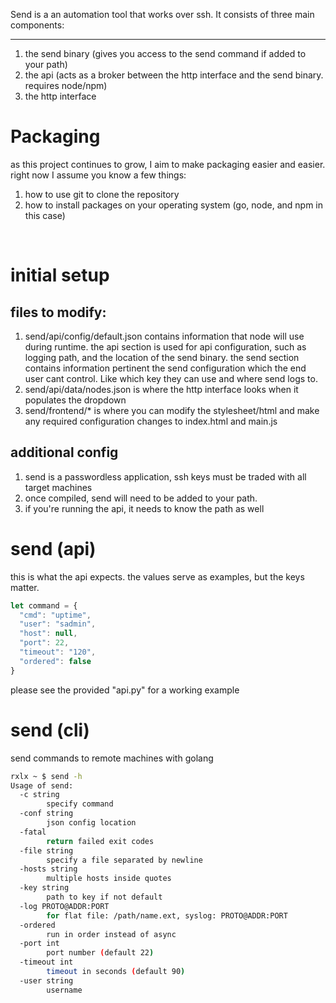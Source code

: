 Send is a an automation tool that works over ssh. It consists of three main components:
<hr>

1. the send binary (gives you access to the send command if added to your path)
2. the api (acts as a broker between the http interface and the send binary. requires node/npm)
3. the http interface 

# Packaging
as this project continues to grow, I aim to make packaging easier and easier. right now I assume you know a few things:
<br>
1. how to use git to clone the repository
2. how to install packages on your operating system (go, node, and npm in this case)
<br>

# initial setup
## files to modify:
1. send/api/config/default.json contains information that node will use during runtime. the api section is used for api configuration, such as logging path, and the location of the send binary. the send section contains information pertinent the send configuration which the end user cant control. Like which key they can use and where send logs to.
2. send/api/data/nodes.json is where the http interface looks when it populates the dropdown
3. send/frontend/* is where you can modify the stylesheet/html and make any required configuration changes to index.html and main.js

## additional config
1. send is a passwordless application, ssh keys must be traded with all target machines
2. once compiled, send will need to be added to your path.
3. if you're running the api, it needs to know the path as well

# send (api)
this is what the api expects. the values serve as examples, but the keys matter.
```javascript
let command = {
  "cmd": "uptime",
  "user": "sadmin",
  "host": null,
  "port": 22,
  "timeout": "120",
  "ordered": false
}
```
please see the provided "api.py" for a working example
<br>

# send (cli)
send commands to remote machines with golang
```bash
rxlx ~ $ send -h
Usage of send:
  -c string
    	specify command
  -conf string
    	json config location
  -fatal
    	return failed exit codes
  -file string
    	specify a file separated by newline
  -hosts string
    	multiple hosts inside quotes
  -key string
    	path to key if not default
  -log PROTO@ADDR:PORT
    	for flat file: /path/name.ext, syslog: PROTO@ADDR:PORT
  -ordered
    	run in order instead of async
  -port int
    	port number (default 22)
  -timeout int
    	timeout in seconds (default 90)
  -user string
    	username
```
